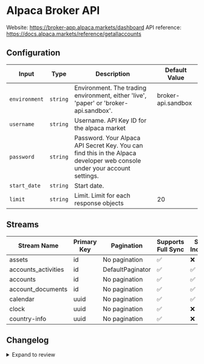 # Alpaca Broker API
Website: https://broker-app.alpaca.markets/dashboard
API reference: https://docs.alpaca.markets/reference/getallaccounts

## Configuration

| Input | Type | Description | Default Value |
|-------|------|-------------|---------------|
| `environment` | `string` | Environment. The trading environment, either &#39;live&#39;, &#39;paper&#39; or &#39;broker-api.sandbox&#39;. | broker-api.sandbox |
| `username` | `string` | Username. API Key ID for the alpaca market |  |
| `password` | `string` | Password. Your Alpaca API Secret Key. You can find this in the Alpaca developer web console under your account settings. |  |
| `start_date` | `string` | Start date.  |  |
| `limit` | `string` | Limit. Limit for each response objects | 20 |

## Streams
| Stream Name | Primary Key | Pagination | Supports Full Sync | Supports Incremental |
|-------------|-------------|------------|---------------------|----------------------|
| assets | id | No pagination | ✅ |  ❌  |
| accounts_activities | id | DefaultPaginator | ✅ |  ✅  |
| accounts | id | No pagination | ✅ |  ✅  |
| account_documents | id | No pagination | ✅ |  ✅  |
| calendar | uuid | No pagination | ✅ |  ✅  |
| clock | uuid | No pagination | ✅ |  ❌  |
| country-info | uuid | No pagination | ✅ |  ❌  |

## Changelog

<details>
  <summary>Expand to review</summary>

| Version          | Date              | Pull Request | Subject        |
|------------------|-------------------|--------------|----------------|
| 0.0.8 | 2025-06-28 | [62152](https://github.com/airbytehq/airbyte/pull/62152) | Update dependencies |
| 0.0.7 | 2025-06-15 | [60706](https://github.com/airbytehq/airbyte/pull/60706) | Update dependencies |
| 0.0.6 | 2025-05-10 | [59828](https://github.com/airbytehq/airbyte/pull/59828) | Update dependencies |
| 0.0.5 | 2025-05-03 | [58739](https://github.com/airbytehq/airbyte/pull/58739) | Update dependencies |
| 0.0.4 | 2025-04-19 | [58245](https://github.com/airbytehq/airbyte/pull/58245) | Update dependencies |
| 0.0.3 | 2025-04-12 | [57646](https://github.com/airbytehq/airbyte/pull/57646) | Update dependencies |
| 0.0.2 | 2025-04-05 | [57186](https://github.com/airbytehq/airbyte/pull/57186) | Update dependencies |
| 0.0.1 | 2025-04-02 | [56962](https://github.com/airbytehq/airbyte/pull/56962) | Initial release by [@btkcodedev](https://github.com/btkcodedev) via Connector Builder |

</details>
